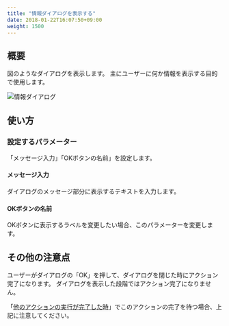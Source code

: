 ```yaml
---
title: "情報ダイアログを表示する"
date: 2018-01-22T16:07:50+09:00
weight: 1500
---
```


## 概要

図のようなダイアログを表示します。
主にユーザーに何か情報を表示する目的で使用します。

![情報ダイアログ](/images/ja/actions/other_ui/message_dialog/1.png)

## 使い方

### 設定するパラメーター

「メッセージ入力」「OKボタンの名前」を設定します。

#### メッセージ入力

ダイアログのメッセージ部分に表示するテキストを入力します。

#### OKボタンの名前

OKボタンに表示するラベルを変更したい場合、このパラメーターを変更します。

## その他の注意点

ユーザーがダイアログの「OK」を押して、ダイアログを閉じた時にアクション完了になります。
ダイアログを表示した段階ではアクション完了になりません。

「[他のアクションの実行が完了した時](../../../conditions/condition_other/when_action_complete/)」でこのアクションの完了を待つ場合、上記に注意してください。

